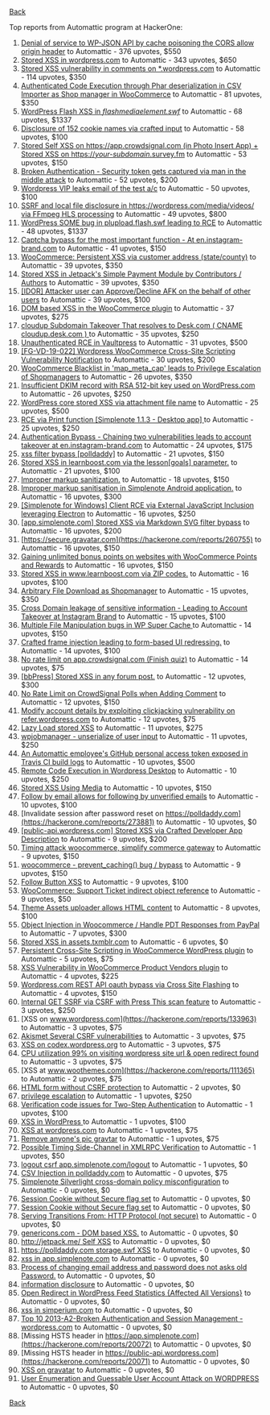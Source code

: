 [Back](../README.md)

Top reports from Automattic program at HackerOne:

1. [Denial of service to WP-JSON API by cache poisoning the CORS allow origin header](https://hackerone.com/reports/591302) to Automattic - 376 upvotes, $550
2. [Stored XSS in wordpress.com](https://hackerone.com/reports/733248) to Automattic - 343 upvotes, $650
3. [Stored XSS vulnerability in comments on *.wordpress.com](https://hackerone.com/reports/707720) to Automattic - 114 upvotes, $350
4. [Authenticated Code Execution through Phar deserialization in CSV Importer as Shop manager in WooCommerce](https://hackerone.com/reports/403083) to Automattic - 81 upvotes, $350
5. [WordPress Flash XSS in *flashmediaelement.swf*](https://hackerone.com/reports/134546) to Automattic - 68 upvotes, $1337
6. [Disclosure of 152 cookie names via crafted input](https://hackerone.com/reports/310105) to Automattic - 58 upvotes, $100
7. [Stored Self XSS on https://app.crowdsignal.com (in Photo Insert App) + Stored XSS on https://*your-subdomain*.survey.fm](https://hackerone.com/reports/667188) to Automattic - 53 upvotes, $150
8. [Broken Authentication - Security token gets captured via man in the middle attack](https://hackerone.com/reports/206650) to Automattic - 52 upvotes, $200
9. [Wordpress VIP leaks email of the test a/c](https://hackerone.com/reports/540301) to Automattic - 50 upvotes, $100
10. [SSRF and local file disclosure in https://wordpress.com/media/videos/ via FFmpeg HLS processing](https://hackerone.com/reports/237381) to Automattic - 49 upvotes, $800
11. [WordPress SOME bug in plupload.flash.swf leading to RCE](https://hackerone.com/reports/134738) to Automattic - 48 upvotes, $1337
12. [Captcha bypass for the most important function - At en.instagram-brand.com](https://hackerone.com/reports/206653) to Automattic - 41 upvotes, $150
13. [WooCommerce: Persistent XSS via customer address (state/county)](https://hackerone.com/reports/530499) to Automattic - 39 upvotes, $350
14. [Stored XSS in Jetpack's Simple Payment Module by Contributors / Authors](https://hackerone.com/reports/402753) to Automattic - 39 upvotes, $350
15. [[IDOR] Attacker user can Approve/Decline AFK on the behalf of other users](https://hackerone.com/reports/725569) to Automattic - 39 upvotes, $100
16. [DOM based XSS in the WooCommerce plugin](https://hackerone.com/reports/507139) to Automattic - 37 upvotes, $275
17. [cloudup Subdomain Takeover That resolves to Desk.com ( CNAME cloudup.desk.com ) ](https://hackerone.com/reports/201796) to Automattic - 35 upvotes, $250
18. [Unauthenticated RCE in Vaultpress](https://hackerone.com/reports/236552) to Automattic - 31 upvotes, $500
19. [[FG-VD-19-022] Wordpress WooCommerce Cross-Site Scripting Vulnerability Notification](https://hackerone.com/reports/495583) to Automattic - 30 upvotes, $200
20. [WooCommerce Blacklist in 'map_meta_cap' leads to Privilege Escalation of Shopmanagers](https://hackerone.com/reports/403039) to Automattic - 26 upvotes, $350
21. [Insufficient DKIM record with RSA 512-bit key used on WordPress.com](https://hackerone.com/reports/550937) to Automattic - 26 upvotes, $250
22. [WordPress core stored XSS via attachment file name](https://hackerone.com/reports/139245) to Automattic - 25 upvotes, $500
23. [RCE via Print function [Simplenote 1.1.3 - Desktop app] ](https://hackerone.com/reports/358049) to Automattic - 25 upvotes, $250
24. [Authentication Bypass - Chaining two vulnerabilities leads to account takeover at en.instagram-brand.com](https://hackerone.com/reports/209008) to Automattic - 24 upvotes, $175
25. [xss filter bypass [polldaddy]](https://hackerone.com/reports/264832) to Automattic - 21 upvotes, $150
26. [Stored XSS in learnboost.com via the lesson[goals] parameter.](https://hackerone.com/reports/300270) to Automattic - 21 upvotes, $100
27. [Improper markup sanitization.](https://hackerone.com/reports/289823) to Automattic - 18 upvotes, $150
28. [Improper markup sanitisation in Simplenote Android application.](https://hackerone.com/reports/297547) to Automattic - 16 upvotes, $300
29. [[Simplenote for Windows] Client RCE via External JavaScript Inclusion leveraging Electron](https://hackerone.com/reports/291539) to Automattic - 16 upvotes, $250
30. [[app.simplenote.com] Stored XSS via Markdown SVG filter bypass](https://hackerone.com/reports/271007) to Automattic - 16 upvotes, $200
31. [https://secure.gravatar.com](https://hackerone.com/reports/260755) to Automattic - 16 upvotes, $150
32. [Gaining unlimited bonus points on websites with WooCommerce Points and Rewards](https://hackerone.com/reports/592803) to Automattic - 16 upvotes, $150
33. [Stored XSS in www.learnboost.com via ZIP codes.](https://hackerone.com/reports/300812) to Automattic - 16 upvotes, $100
34. [Arbitrary File Download as Shopmanager](https://hackerone.com/reports/402473) to Automattic - 15 upvotes, $350
35. [Cross Domain leakage of sensitive information - Leading to Account Takeover at Instagram Brand](https://hackerone.com/reports/209352) to Automattic - 15 upvotes, $100
36. [Multiple File Manipulation bugs in WP Super Cache ](https://hackerone.com/reports/240886) to Automattic - 14 upvotes, $150
37. [Crafted frame injection leading to form-based UI redressing.](https://hackerone.com/reports/291683) to Automattic - 14 upvotes, $100
38. [No rate limit on app.crowdsignal.com (Finish quiz)](https://hackerone.com/reports/568832) to Automattic - 14 upvotes, $75
39. [[bbPress] Stored XSS in any forum post.](https://hackerone.com/reports/151117) to Automattic - 12 upvotes, $300
40. [No Rate Limit on CrowdSignal Polls when Adding Comment](https://hackerone.com/reports/488923) to Automattic - 12 upvotes, $150
41. [Modify account details by exploiting clickjacking vulnerability on refer.wordpress.com](https://hackerone.com/reports/765355) to Automattic - 12 upvotes, $75
42. [Lazy Load stored XSS](https://hackerone.com/reports/152416) to Automattic - 11 upvotes, $275
43. [wpjobmanager - unserialize of user input](https://hackerone.com/reports/308489) to Automattic - 11 upvotes, $250
44. [An Automattic employee's GitHub personal access token exposed in Travis CI build logs](https://hackerone.com/reports/218264) to Automattic - 10 upvotes, $500
45. [Remote Code Execution in Wordpress Desktop](https://hackerone.com/reports/301458) to Automattic - 10 upvotes, $250
46. [Stored XSS Using Media](https://hackerone.com/reports/275386) to Automattic - 10 upvotes, $150
47. [Follow by email allows for following by unverified emails](https://hackerone.com/reports/762121) to Automattic - 10 upvotes, $100
48. [Invalidate session after password reset on https://polldaddy.com](https://hackerone.com/reports/273881) to Automattic - 10 upvotes, $0
49. [[public-api.wordpress.com] Stored XSS via Crafted Developer App Description](https://hackerone.com/reports/293743) to Automattic - 9 upvotes, $200
50. [Timing attack woocommerce, simplify commerce gateway](https://hackerone.com/reports/239359) to Automattic - 9 upvotes, $150
51. [woocommerce - prevent_caching() bug / bypass](https://hackerone.com/reports/241323) to Automattic - 9 upvotes, $150
52. [Follow Button XSS](https://hackerone.com/reports/172574) to Automattic - 9 upvotes, $100
53. [WooCommerce: Support Ticket indirect object reference](https://hackerone.com/reports/91599) to Automattic - 9 upvotes, $50
54. [Theme Assets uploader allows HTML content](https://hackerone.com/reports/769998) to Automattic - 8 upvotes, $100
55. [Object Injection in Woocommerce / Handle PDT Responses from PayPal](https://hackerone.com/reports/245228) to Automattic - 7 upvotes, $300
56. [Stored XSS in assets.txmblr.com](https://hackerone.com/reports/870703) to Automattic - 6 upvotes, $0
57. [Persistent Cross-Site Scripting in WooCommerce WordPress plugin](https://hackerone.com/reports/152692) to Automattic - 5 upvotes, $75
58. [XSS Vulnerability in WooCommerce Product Vendors plugin](https://hackerone.com/reports/253313) to Automattic - 4 upvotes, $225
59. [Wordpress.com REST API oauth bypass via Cross Site Flashing](https://hackerone.com/reports/176308) to Automattic - 4 upvotes, $150
60. [Internal GET SSRF via CSRF with Press This scan feature](https://hackerone.com/reports/110801) to Automattic - 3 upvotes, $250
61. [XSS on www.wordpress.com](https://hackerone.com/reports/133963) to Automattic - 3 upvotes, $75
62. [Akismet Several CSRF vulnerabilities](https://hackerone.com/reports/131108) to Automattic - 3 upvotes, $75
63. [XSS on codex.wordpress.org](https://hackerone.com/reports/104559) to Automattic - 3 upvotes, $75
64. [CPU utilization 99% on visiting wordpress site url & open redirect found](https://hackerone.com/reports/129091) to Automattic - 3 upvotes, $75
65. [XSS at www.woothemes.com](https://hackerone.com/reports/111365) to Automattic - 2 upvotes, $75
66. [HTML form without CSRF protection](https://hackerone.com/reports/7849) to Automattic - 2 upvotes, $0
67. [privilege escalation](https://hackerone.com/reports/13959) to Automattic - 1 upvotes, $250
68. [Verification code issues for Two-Step Authentication](https://hackerone.com/reports/67660) to Automattic - 1 upvotes, $100
69. [XSS in WordPress ](https://hackerone.com/reports/81736) to Automattic - 1 upvotes, $100
70. [XSS at wordpress.com](https://hackerone.com/reports/111500) to Automattic - 1 upvotes, $75
71. [Remove anyone's pic gravtar](https://hackerone.com/reports/101145) to Automattic - 1 upvotes, $75
72. [Possible Timing Side-Channel in XMLRPC Verification](https://hackerone.com/reports/107296) to Automattic - 1 upvotes, $50
73. [logout csrf app.simplenote.com/logout](https://hackerone.com/reports/13705) to Automattic - 1 upvotes, $0
74. [CSV Injection in polldaddy.com](https://hackerone.com/reports/92353) to Automattic - 0 upvotes, $75
75. [Simplenote Silverlight cross-domain policy misconfiguration](https://hackerone.com/reports/7571) to Automattic - 0 upvotes, $0
76. [Session Cookie without Secure flag set](https://hackerone.com/reports/7680) to Automattic - 0 upvotes, $0
77. [Session Cookie without Secure flag set](https://hackerone.com/reports/7843) to Automattic - 0 upvotes, $0
78. [Serving Transitions From: HTTP Protocol (not secure)](https://hackerone.com/reports/14803) to Automattic - 0 upvotes, $0
79. [genericons.com - DOM based XSS.](https://hackerone.com/reports/14305) to Automattic - 0 upvotes, $0
80. [http://jetpack.me/ Self XSS](https://hackerone.com/reports/14303) to Automattic - 0 upvotes, $0
81. [https://polldaddy.com storage.swf XSS](https://hackerone.com/reports/9522) to Automattic - 0 upvotes, $0
82. [xss in app.simplenote.com](https://hackerone.com/reports/13703) to Automattic - 0 upvotes, $0
83. [Process of changing email address and password does not asks old Password.](https://hackerone.com/reports/15777) to Automattic - 0 upvotes, $0
84. [information disclosure](https://hackerone.com/reports/13939) to Automattic - 0 upvotes, $0
85. [Open Redirect in WordPress Feed Statistics {Affected All Versions}](https://hackerone.com/reports/22142) to Automattic - 0 upvotes, $0
86. [xss in simperium.com](https://hackerone.com/reports/13746) to Automattic - 0 upvotes, $0
87. [Top 10 2013-A2-Broken Authentication and Session Management - wordpress.com](https://hackerone.com/reports/18503) to Automattic - 0 upvotes, $0
88. [Missing HSTS header in https://app.simplenote.com](https://hackerone.com/reports/20072) to Automattic - 0 upvotes, $0
89. [Missing HSTS header in https://public-api.wordpress.com](https://hackerone.com/reports/20071) to Automattic - 0 upvotes, $0
90. [XSS on gravatar](https://hackerone.com/reports/13794) to Automattic - 0 upvotes, $0
91. [User Enumeration and Guessable User Account Attack on WORDPRESS](https://hackerone.com/reports/16439) to Automattic - 0 upvotes, $0


[Back](../README.md)